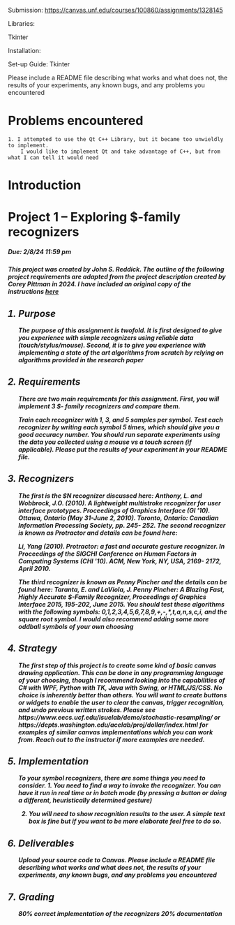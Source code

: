 Submission: https://canvas.unf.edu/courses/100860/assignments/1328145

Libraries:

Tkinter



Installation:


Set-up Guide:
    Tkinter



Please include a README file describing what works and
what does not, the results of your experiments, any known bugs, and any problems you
encountered


<h1>Problems encountered</h1>

    1. I attempted to use the Qt C++ Library, but it became too unwieldly to implement.
        I would like to implement Qt and take advantage of C++, but from what I can tell it would need
    

<h1>Introduction</h1>
<h1>Project 1 – Exploring $-family recognizers</h1>
<h5>Due: 2/8/24 11:59 pm<h5/>

This project was created by John S. Reddick. The outline of the following project requirements are adapted from the 
    project description created by Corey Pittman in 2024. I have included an original copy of the instructions 
[here](https://github.com/John-S-Reddick/resume-reference/blob/main/CIS4930%20Novel%20User%20Interfaces/Project%201/SpecialTopicsProj1 "here")

<ol>
  <h2><li>Purpose</h2>
    The purpose of this assignment is twofold. It is first designed to give you experience with simple
    recognizers using reliable data (touch/stylus/mouse). Second, it is to give you experience with
    implementing a state of the art algorithms from scratch by relying on algorithms provided in
    the research paper
    </li>

  <h2><li>Requirements</h2>
    There are two main requirements for this assignment. First, you will implement 3 $- family
    recognizers and compare them.

Train each recognizer with 1, 3, and 5 samples per symbol. Test each recognizer by writing each
symbol 5 times, which should give you a good accuracy number. You should run separate
experiments using the data you collected using a mouse vs a touch screen (if applicable). Please
put the results of your experiment in your README file.
  </li>

  <h2><li>Recognizers</h2>
The first is the $N recognizer discussed here:
Anthony, L. and Wobbrock, J.O. (2010). A lightweight multistroke recognizer for user interface
prototypes. Proceedings of Graphics Interface (GI '10). Ottawa, Ontario (May 31-June 2, 2010).
Toronto, Ontario: Canadian Information Processing Society, pp. 245- 252.
The second recognizer is known as Protractor and details can be found here:

Li, Yang (2010). Protractor: a fast and accurate gesture recognizer. In Proceedings of the SIGCHI
Conference on Human Factors in Computing Systems (CHI '10). ACM, New York, NY, USA, 2169-
2172, April 2010.

The third recognizer is known as Penny Pincher and the details can be found here:
Taranta, E. and LaViola, J. Penny Pincher: A Blazing Fast, Highly Accurate $-Family Recognizer,
Proceedings of Graphics Interface 2015, 195-202, June 2015.
You should test these algorithms with the following symbols: 0,1,2,3,4,5,6,7,8,9,+,-,*,t,a,n,s,c,i,
and the square root symbol. I would also recommend adding some more oddball symbols of
your own choosing</li>

  <h2><li>Strategy</h2>
    The first step of this project is to create some kind of basic canvas drawing application. This can
    be done in any programming language of your choosing, though I recommend looking into the
    capabilities of C# with WPF, Python with TK, Java with Swing, or HTML/JS/CSS. No choice is
    inherently better than others. You will want to create buttons or widgets to enable the user to
    clear the canvas, trigger recognition, and undo previous written strokes. Please see
    https://www.eecs.ucf.edu/isuelab/demo/stochastic-resampling/ or
    https://depts.washington.edu/acelab/proj/dollar/index.html for examples of similar canvas
    implementations which you can work from. Reach out to the instructor if more examples are
    needed.
    </li>
  <h2><li>Implementation</h2>
To  your symbol recognizers, there are some things you need to consider.
1. You need to find a way to invoke the recognizer. You can have it run in real time or in
batch mode (by pressing a button or doing a different, heuristically determined gesture)

2. You will need to show recognition results to the user. A simple text box is fine but if you
want to be more elaborate feel free to do so.
    </li>
  <h2><li>Deliverables</h2>
Upload your source code to Canvas. Please include a README file describing what works and
what does not, the results of your experiments, any known bugs, and any problems you
encountered
    </li>
    <h2><li>Grading</h2>
    80% correct implementation of the recognizers
    20% documentation
    </li>
</ol>


